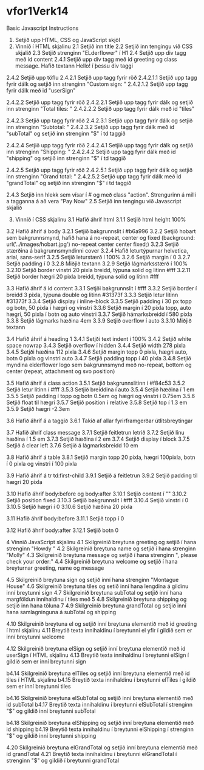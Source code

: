# vfor1Verk14
Basic Javascript Instructions

1. Setjið upp HTML, CSS og JavaScript skjöl
2. Vinnið í HTML skjalinu
2.1 Setjið inn title
2.2 Setjið inn tengingu við CSS skjalið
2.3 Setjið strenginn "ELderflower" í H1
2.4 Setjið upp div tagg með id content
2.4.1 Setjið upp div tagg með id greeting og class message. Hafið textann Hello! í þessu div taggi

2.4.2 Setjið upp töflu
2.4.2.1 Setjið upp tagg fyrir röð
2.4.2.1.1 Setjið upp tagg fyrir dálk og setjið inn strenginn "Custom sign: "
2.4.2.1.2 Setjið upp tagg fyrir dálk með id "userSign"

2.4.2.2 Setjið upp tagg fyrir röð
2.4.2.2.1 Setjið upp tagg fyrir dálk og setjið inn strenginn "Total tiles: "
2.4.2.2.2 Setjið upp tagg fyrir dálk með id "tiles"

2.4.2.3 Setjið upp tagg fyrir röð
2.4.2.3.1 Setjið upp tagg fyrir dálk og setjið inn strenginn "Subtotal: "
2.4.2.3.2 Setjið upp tagg fyrir dálk með id "subTotal" og setjið inn strenginn "$" í td taggið

2.4.2.4 Setjið upp tagg fyrir röð
2.4.2.4.1 Setjið upp tagg fyrir dálk og setjið inn strenginn "Shipping: "
2.4.2.4.2 Setjið upp tagg fyrir dálk með id "shipping" og setjið inn strenginn "$" í td taggið

2.4.2.5 Setjið upp tagg fyrir röð
2.4.2.5.1 Setjið upp tagg fyrir dálk og setjið inn strenginn "Grand total: "
2.4.2.5.2 Setjið upp tagg fyrir dálk með id "grandTotal" og setjið inn strenginn "$" í td taggið

2.4.3 Setjið inn hlekk sem vísar í # og með class "action". Strengurinn á milli a tagganna á að vera "Pay Now"
2.5 Setjið inn tengingu við Javascript skjalið

3.  Vinnið í CSS skjalinu
3.1 Hafið áhrif html
3.1.1 Setjið html  height 100%

3.2 Hafið áhrif á body
3.2.1 Setjið bakgrunnslit í #b6a996
3.2.2 Setjið hobart sem bakgrunnsmynd, hafið hana á no-repeat, center og fixed 
  (background: url('../images/hobart.jpg') no-repeat center center fixed;)
3.2.3 Setjið stærðina á bakgrunnsmyndinni  cover
3.2.4 Hafið leturtýpurnar helvetica, arial, sans-serif
3.2.5 Setjið leturstærð í 100%
3.2.6 Setjið margin í 0
3.2.7 Setjið padding í 0
3.2.8 Miðjið textann
3.2.9 Setjið lágmarksstærð í 100%
3.2.10  Setjið border vinstri  20 pixla breidd, týpuna solid og litinn #fff
3.2.11  Setjið border hægri  20 pixla breidd, týpuna solid og litinn #fff

3.3 Hafið áhrif á id content
3.3.1 Setjði bakgrunnslit í #fff
3.3.2 Setjið border í breidd 3 pixla, týpuna double og litinn #31373f
3.3.3 Setjið  letur litinn #31373f
3.3.4 Setjið display í inline-block
3.3.5 Setjið padding í 30 px topp og botn, 50 pixla í hægri og vinstri
3.3.6 Setjið margin í 20 pixla topp, auto  hægri, 50 pixla í botn og auto vinstri
3.3.7 Setjið hámarksbreidd í 580 pixla
3.3.8 Setjið lágmarks hæðina  4em
3.3.9 Setjið overflow í auto
3.3.10  Miðjið textann

3.4 Hafið áhrif á heading 1
3.4.1 Setjði text indent í 100%
3.4.2 Setjið white space  nowrap
3.4.3 Setjið overflow í hidden
3.4.4 Setjið width  278 pixla
3.4.5 Setjði hæðina  112 pixla
3.4.6 Setjið margin  topp 0 pixla, hægri auto, botn 0 pixla og vinstri auto
3.4.7 Setjið padding topp í 40 pixla
3.4.8 Setjið myndina elderflower logo sem bakgrunnsmynd með no-repeat, bottom og center (repeat, attachment og svo position)

3.5 Hafið áhrif á class action
3.5.1 Setjið bakgrunnslitinn í #f84c53
3.5.2 Setjið letur litinn í #fff
3.5.3 Setjið breiddina í auto
3.5.4 Setjið hæðina í 1 em
3.5.5 Setjið padding í topp og botn 0.5em og hægri og vinstri í 0.75em
3.5.6 Setjið float til hægri
3.5.7 Setjið position í relative
3.5.8 Setjið top í 1.3 em
3.5.9 Setjið hægri  -2.3em

3.6 Hafið áhrif á a taggið
3.6.1 Takið af allar fyrirframgerðar útlitsbreytingar

3.7 Hafið áhrif  class message
3.7.1 Setjið feitletrun  letrið
3.7.2 Setjið línu hæðina í 1.5 em
3.7.3 Setjið hæðina í 2 em
3.7.4 Setjið display í block
3.7.5 Setjið á clear left
3.7.6 Setjið á lágmarksbreidd 10 em

3.8 Hafið áhrif á table
3.8.1 Setjið margin  topp 20 pixla, hægri 100pixla, botn í 0 pixla og vinstri í 100 pixla

3.9 Hafið áhrif á tr td:first-child
3.9.1 Setjið á feitletrun
3.9.2 Setjið padding til hægri 20 pixla

3.10  Hafið áhrif body:before og body:after
3.10.1  Setjið content í ""
3.10.2  Setjið position  fixed
3.10.3  Setjið bakgrunnslit í #fff
3.10.4  Setjið vinstri í 0
3.10.5  Setjið hægri í 0
3.10.6  Setjið hæðina  20 pixla

3.11  Hafið áhrif  body:before
3.11.1  Setjið topp í 0

3.12  Hafið áhrif  body:after
3.12.1  Setjið botn  0

4 Vinnið  JavaScript skjalinu
4.1 Skilgreinið breytuna greeting og setjið í hana strenginn "Howdy "
4.2 Skilgreinið breytuna name og setjið í hana strenginn "Molly"
4.3 Skilgreinið breytuna message og setjið í hana strenginn ", please check your order:"
4.4 Skilgreinið breytuna welcome og setjið í hana breyturnar greeting, name og message

4.5 Skilgreinið breytuna sign og setjið inní hana strenginn "Montague House"
4.6 Skilgreinið breytuna tiles og setið inní hana lengdina á gildinu inní breytunni sign
4.7 Skilgreinið breytuna subTotal og setjið inní hana margföldun  innihaldinu í tiles með 5
4.8 Skilgreinið breytuna shipping og setjið inn hana töluna 7
4.9 Skilgreinið breytuna grandTotal og setjið inní hana samlagninguna á subTotal og shipping

4.10  Skilgreinið breytuna el og setjið inní breytuna elementið með id greeting í html skjalinu
4.11  Breytið texta innihaldinu í breytunni el yfir í gildið sem er inní breytunni welcome

4.12  Skilgreinið breytuna elSign og setjið inní breytuna elementið með id userSign í HTML skjalinu
4.13  Breytið texta innihaldinu í breytunni elSign í gildið sem er inní breytunni sign

b4.14  Skilgreinið breytuna elTiles og setjið inní breytuna elementið með id tiles í HTML skjalinu
b4.15  Breytið texta innihaldinu í breytunni elTiles í gildið sem er inní breytunni tiles

b4.16  Skilgreinið breytuna elSubTotal og setjið inní breytuna elementið með id subTotal
b4.17  Breytið texta innihaldinu í breytunni elSubTotal í strenginn "$" og gildið inní breytunni subTotal

b4.18  Skilgreinið breytuna elShipping og setjið inní breytuna elementið með id shipping
b4.19  Breytið texta innihaldinu í breytunni elShipping í strenginn "$" og gildið inní breytunni shipping

4.20  Skilgreinið breytuna elGrandTotal og setjið inní breytuna elementið með id grandTotal
4.21  Breytið texta innihaldinu í breytunni elGrandTotal í strenginn "$" og gildið í breytunni grandTotal
